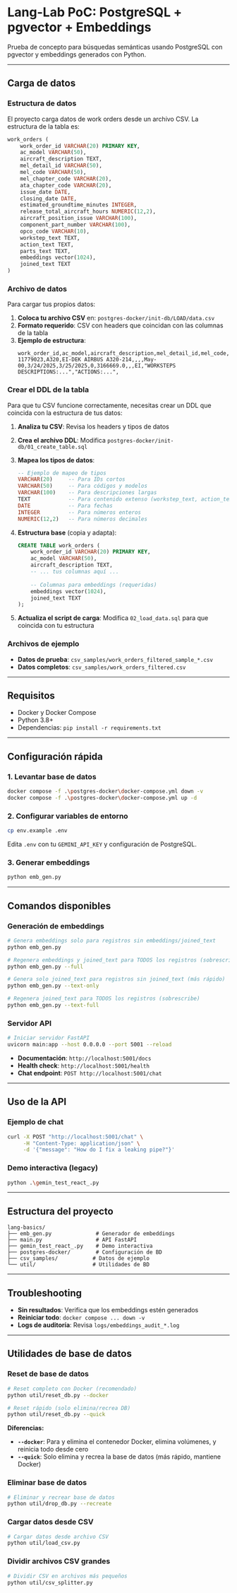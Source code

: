 # Lang-Lab PoC: PostgreSQL + pgvector + Embeddings

Prueba de concepto para búsquedas semánticas usando PostgreSQL con pgvector y embeddings generados con Python.

---

## Carga de datos

### Estructura de datos

El proyecto carga datos de work orders desde un archivo CSV. La estructura de la tabla es:

```sql
work_orders (
    work_order_id VARCHAR(20) PRIMARY KEY,
    ac_model VARCHAR(50),
    aircraft_description TEXT,
    mel_detail_id VARCHAR(50),
    mel_code VARCHAR(50),
    mel_chapter_code VARCHAR(20),
    ata_chapter_code VARCHAR(20),
    issue_date DATE,
    closing_date DATE,
    estimated_groundtime_minutes INTEGER,
    release_total_aircraft_hours NUMERIC(12,2),
    aircraft_position_issue VARCHAR(100),
    component_part_number VARCHAR(100),
    opco_code VARCHAR(10),
    workstep_text TEXT,
    action_text TEXT,
    parts_text TEXT,
    embeddings vector(1024),
    joined_text TEXT
)
```

### Archivo de datos

Para cargar tus propios datos:

1. **Coloca tu archivo CSV** en: `postgres-docker/init-db/LOAD/data.csv`
2. **Formato requerido**: CSV con headers que coincidan con las columnas de la tabla
3. **Ejemplo de estructura**:
   ```csv
   work_order_id,ac_model,aircraft_description,mel_detail_id,mel_code,mel_chapter_code,ata_chapter_code,issue_date,closing_date,estimated_groundtime_minutes,release_total_aircraft_hours,aircraft_position_issue,component_part_number,opco_code,workstep_text,action_text,parts_text
   11779023,A320,EI-DEK AIRBUS A320-214,,,,May-00,3/24/2025,3/25/2025,0,3166669.0,,,EI,"WORKSTEPS DESCRIPTIONS:...","ACTIONS:...",
   ```

### Crear el DDL de la tabla

Para que tu CSV funcione correctamente, necesitas crear un DDL que coincida con la estructura de tus datos:

1. **Analiza tu CSV**: Revisa los headers y tipos de datos
2. **Crea el archivo DDL**: Modifica `postgres-docker/init-db/01_create_table.sql`
3. **Mapea los tipos de datos**:
   ```sql
   -- Ejemplo de mapeo de tipos
   VARCHAR(20)     -- Para IDs cortos
   VARCHAR(50)     -- Para códigos y modelos
   VARCHAR(100)    -- Para descripciones largas
   TEXT            -- Para contenido extenso (workstep_text, action_text)
   DATE            -- Para fechas
   INTEGER         -- Para números enteros
   NUMERIC(12,2)   -- Para números decimales
   ```

4. **Estructura base** (copia y adapta):
   ```sql
   CREATE TABLE work_orders (
       work_order_id VARCHAR(20) PRIMARY KEY,
       ac_model VARCHAR(50),
       aircraft_description TEXT,
       -- ... tus columnas aquí ...
       
       -- Columnas para embeddings (requeridas)
       embeddings vector(1024),
       joined_text TEXT
   );
   ```

5. **Actualiza el script de carga**: Modifica `02_load_data.sql` para que coincida con tu estructura

### Archivos de ejemplo

- **Datos de prueba**: `csv_samples/work_orders_filtered_sample_*.csv`
- **Datos completos**: `csv_samples/work_orders_filtered.csv`

---

## Requisitos

- Docker y Docker Compose
- Python 3.8+
- Dependencias: `pip install -r requirements.txt`

---

## Configuración rápida

### 1. Levantar base de datos

```sh
docker compose -f .\postgres-docker\docker-compose.yml down -v
docker compose -f .\postgres-docker\docker-compose.yml up -d
```

### 2. Configurar variables de entorno

```sh
cp env.example .env
```

Edita `.env` con tu `GEMINI_API_KEY` y configuración de PostgreSQL.

### 3. Generar embeddings

```sh
python emb_gen.py
```

---

## Comandos disponibles

### Generación de embeddings

```sh
# Genera embeddings solo para registros sin embeddings/joined_text
python emb_gen.py

# Regenera embeddings y joined_text para TODOS los registros (sobrescribe)
python emb_gen.py --full

# Genera solo joined_text para registros sin joined_text (más rápido)
python emb_gen.py --text-only

# Regenera joined_text para TODOS los registros (sobrescribe)
python emb_gen.py --text-full
```

### Servidor API

```sh
# Iniciar servidor FastAPI
uvicorn main:app --host 0.0.0.0 --port 5001 --reload
```

- **Documentación**: `http://localhost:5001/docs`
- **Health check**: `http://localhost:5001/health`
- **Chat endpoint**: `POST http://localhost:5001/chat`

---

## Uso de la API

### Ejemplo de chat

```bash
curl -X POST "http://localhost:5001/chat" \
     -H "Content-Type: application/json" \
     -d '{"message": "How do I fix a leaking pipe?"}'
```

### Demo interactiva (legacy)

```sh
python .\gemin_test_react_.py
```

---

## Estructura del proyecto

```
lang-basics/
├── emb_gen.py              # Generador de embeddings
├── main.py                 # API FastAPI
├── gemin_test_react_.py    # Demo interactiva
├── postgres-docker/        # Configuración de BD
├── csv_samples/           # Datos de ejemplo
└── util/                  # Utilidades de BD
```

---

## Troubleshooting

- **Sin resultados**: Verifica que los embeddings estén generados
- **Reiniciar todo**: `docker compose ... down -v`
- **Logs de auditoría**: Revisa `logs/embeddings_audit_*.log`

---

## Utilidades de base de datos

### Reset de base de datos

```sh
# Reset completo con Docker (recomendado)
python util/reset_db.py --docker

# Reset rápido (solo elimina/recrea DB)
python util/reset_db.py --quick
```

**Diferencias:**
- **`--docker`**: Para y elimina el contenedor Docker, elimina volúmenes, y reinicia todo desde cero
- **`--quick`**: Solo elimina y recrea la base de datos (más rápido, mantiene Docker)

### Eliminar base de datos

```sh
# Eliminar y recrear base de datos
python util/drop_db.py --recreate
```

### Cargar datos desde CSV

```sh
# Cargar datos desde archivo CSV
python util/load_csv.py
```

### Dividir archivos CSV grandes

```sh
# Dividir CSV en archivos más pequeños
python util/csv_splitter.py
```
